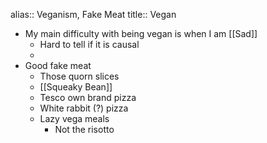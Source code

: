 alias:: Veganism, Fake Meat
title:: Vegan

- My main difficulty with being vegan is when I am [[Sad]]
	- Hard to tell if it is causal
	-
- Good fake meat
	- Those quorn slices
	- [[Squeaky Bean]]
	- Tesco own brand pizza
	- White rabbit (?) pizza
	- Lazy vega meals
		- Not the risotto